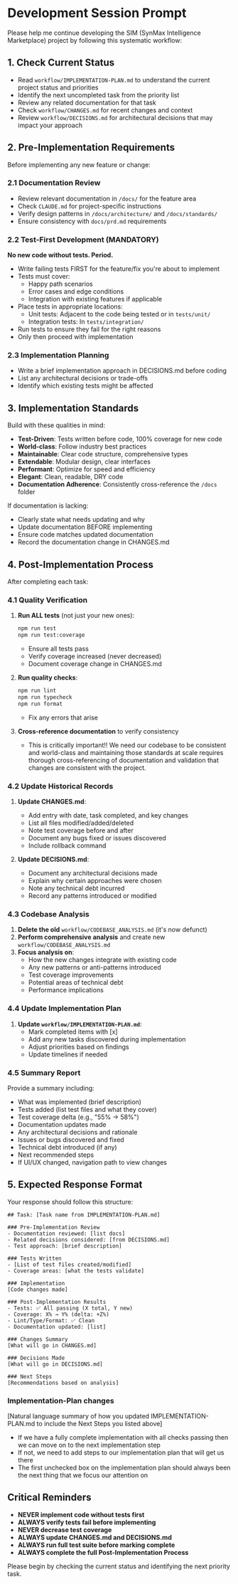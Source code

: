 # Development Session Prompt

Please help me continue developing the SIM (SynMax Intelligence Marketplace) project by following this systematic workflow:

## 1. Check Current Status
- Read `workflow/IMPLEMENTATION-PLAN.md` to understand the current project status and priorities
- Identify the next uncompleted task from the priority list
- Review any related documentation for that task
- Check `workflow/CHANGES.md` for recent changes and context
- Review `workflow/DECISIONS.md` for architectural decisions that may impact your approach

## 2. Pre-Implementation Requirements
Before implementing any new feature or change:

### 2.1 Documentation Review
- Review relevant documentation in `/docs/` for the feature area
- Check `CLAUDE.md` for project-specific instructions
- Verify design patterns in `/docs/architecture/` and `/docs/standards/`
- Ensure consistency with `docs/prd.md` requirements

### 2.2 Test-First Development (MANDATORY)
**No new code without tests. Period.**
- Write failing tests FIRST for the feature/fix you're about to implement
- Tests must cover:
  - Happy path scenarios
  - Error cases and edge conditions
  - Integration with existing features if applicable
- Place tests in appropriate locations:
  - Unit tests: Adjacent to the code being tested or in `tests/unit/`
  - Integration tests: In `tests/integration/`
- Run tests to ensure they fail for the right reasons
- Only then proceed with implementation

### 2.3 Implementation Planning
- Write a brief implementation approach in DECISIONS.md before coding
- List any architectural decisions or trade-offs
- Identify which existing tests might be affected

## 3. Implementation Standards
Build with these qualities in mind:
- **Test-Driven**: Tests written before code, 100% coverage for new code
- **World-class**: Follow industry best practices
- **Maintainable**: Clear code structure, comprehensive types
- **Extendable**: Modular design, clear interfaces
- **Performant**: Optimize for speed and efficiency
- **Elegant**: Clean, readable, DRY code
- **Documentation Adherence**: Consistently cross-reference the `/docs` folder

If documentation is lacking:
- Clearly state what needs updating and why
- Update documentation BEFORE implementing
- Ensure code matches updated documentation
- Record the documentation change in CHANGES.md

## 4. Post-Implementation Process
After completing each task:

### 4.1 Quality Verification
1. **Run ALL tests** (not just your new ones):
   ```bash
   npm run test
   npm run test:coverage
   ```
   - Ensure all tests pass
   - Verify coverage increased (never decreased)
   - Document coverage change in CHANGES.md

2. **Run quality checks**:
   ```bash
   npm run lint
   npm run typecheck  
   npm run format
   ```
   - Fix any errors that arise

3. **Cross-reference documentation** to verify consistency
   - This is critically important!! We need our codebase to be consistent and world-class and maintaining those standards at scale requires thorough cross-referencing of documentation and validation that changes are consistent with the project.

### 4.2 Update Historical Records
1. **Update CHANGES.md**:
   - Add entry with date, task completed, and key changes
   - List all files modified/added/deleted
   - Note test coverage before and after
   - Document any bugs fixed or issues discovered
   - Include rollback command

2. **Update DECISIONS.md**:
   - Document any architectural decisions made
   - Explain why certain approaches were chosen
   - Note any technical debt incurred
   - Record any patterns introduced or modified

### 4.3 Codebase Analysis
1. **Delete the old** `workflow/CODEBASE_ANALYSIS.md` (it's now defunct)
2. **Perform comprehensive analysis** and create new `workflow/CODEBASE_ANALYSIS.md`
3. **Focus analysis on**:
   - How the new changes integrate with existing code
   - Any new patterns or anti-patterns introduced
   - Test coverage improvements
   - Potential areas of technical debt
   - Performance implications

### 4.4 Update Implementation Plan
1. **Update `workflow/IMPLEMENTATION-PLAN.md`**:
   - Mark completed items with [x]
   - Add any new tasks discovered during implementation
   - Adjust priorities based on findings
   - Update timelines if needed

### 4.5 Summary Report
Provide a summary including:
- What was implemented (brief description)
- Tests added (list test files and what they cover)
- Test coverage delta (e.g., "55% → 58%")
- Documentation updates made
- Any architectural decisions and rationale
- Issues or bugs discovered and fixed
- Technical debt introduced (if any)
- Next recommended steps
- If UI/UX changed, navigation path to view changes

## 5. Expected Response Format
Your response should follow this structure:

```
## Task: [Task name from IMPLEMENTATION-PLAN.md]

### Pre-Implementation Review
- Documentation reviewed: [list docs]
- Related decisions considered: [from DECISIONS.md]
- Test approach: [brief description]

### Tests Written
- [List of test files created/modified]
- Coverage areas: [what the tests validate]

### Implementation
[Code changes made]

### Post-Implementation Results
- Tests: ✅ All passing (X total, Y new)
- Coverage: X% → Y% (delta: +Z%)
- Lint/Type/Format: ✅ Clean
- Documentation updated: [list]

### Changes Summary
[What will go in CHANGES.md]

### Decisions Made
[What will go in DECISIONS.md]

### Next Steps
[Recommendations based on analysis]
```

### Implementation-Plan changes
[Natural language summary of how you updated IMPLEMENTATION-PLAN.md to include the Next Steps you listed above]
- If we have a fully complete implementation with all checks passing then we can move on to the next implementation step
- If not, we need to add steps to our implementation plan that will get us there
- The first unchecked box on the implementation plan should always been the next thing that we focus our attention on

## Critical Reminders
- **NEVER implement code without tests first**
- **ALWAYS verify tests fail before implementing**
- **NEVER decrease test coverage**
- **ALWAYS update CHANGES.md and DECISIONS.md**
- **ALWAYS run full test suite before marking complete**
- **ALWAYS complete the full Post-Implementation Process**

Please begin by checking the current status and identifying the next priority task.